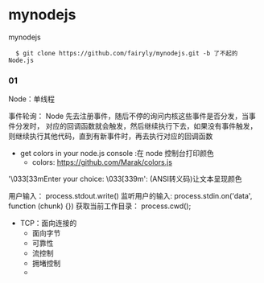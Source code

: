 # mynodejs
mynodejs

```
  $ git clone https://github.com/fairyly/mynodejs.git -b 了不起的Node.js
```


### 01 

Node：单线程

事件轮询： Node 先去注册事件，随后不停的询问内核这些事件是否分发，当事件分发时，
  对应的回调函数就会触发，然后继续执行下去，如果没有事件触发，则继续执行其他代码，直到有新事件时，再去执行对应的回调函数
- get colors in your node.js console :在 node 控制台打印颜色
  - colors: https://github.com/Marak/colors.js

'\033[33mEnter your choice: \033[339m': (ANSI转义码)让文本呈现颜色

用户输入： process.stdout.write()
监听用户的输入: process.stdin.on('data', function (chunk) {})
获取当前工作目录： process.cwd();


- TCP：面向连接的
  - 面向字节
  - 可靠性
  - 流控制
  - 拥堵控制
  - 